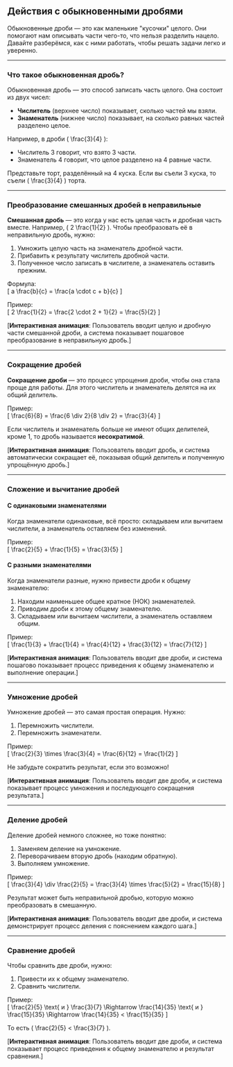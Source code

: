 ## Действия с обыкновенными дробями  

Обыкновенные дроби — это как маленькие "кусочки" целого. Они помогают нам описывать части чего-то, что нельзя разделить нацело. Давайте разберёмся, как с ними работать, чтобы решать задачи легко и уверенно.  

---

### Что такое обыкновенная дробь?  

Обыкновенная дробь — это способ записать часть целого. Она состоит из двух чисел:  

- **Числитель** (верхнее число) показывает, сколько частей мы взяли.  
- **Знаменатель** (нижнее число) показывает, на сколько равных частей разделено целое.  

Например, в дроби \( \frac{3}{4} \):  
- Числитель 3 говорит, что взято 3 части.  
- Знаменатель 4 говорит, что целое разделено на 4 равные части.  

Представьте торт, разделённый на 4 куска. Если вы съели 3 куска, то съели \( \frac{3}{4} \) торта.  

---

### Преобразование смешанных дробей в неправильные  

**Смешанная дробь** — это когда у нас есть целая часть и дробная часть вместе. Например, \( 2 \frac{1}{2} \). Чтобы преобразовать её в неправильную дробь, нужно:  

1. Умножить целую часть на знаменатель дробной части.  
2. Прибавить к результату числитель дробной части.  
3. Полученное число записать в числителе, а знаменатель оставить прежним.  

Формула:  
\[
a \frac{b}{c} = \frac{a \cdot c + b}{c}
\]  

Пример:  
\[
2 \frac{1}{2} = \frac{2 \cdot 2 + 1}{2} = \frac{5}{2}
\]  

[**Интерактивная анимация**: Пользователь вводит целую и дробную части смешанной дроби, а система показывает пошаговое преобразование в неправильную дробь.]  

---

### Сокращение дробей  

**Сокращение дроби** — это процесс упрощения дроби, чтобы она стала проще для работы. Для этого числитель и знаменатель делятся на их общий делитель.  

Пример:  
\[
\frac{6}{8} = \frac{6 \div 2}{8 \div 2} = \frac{3}{4}
\]  

Если числитель и знаменатель больше не имеют общих делителей, кроме 1, то дробь называется **несократимой**.  

[**Интерактивная анимация**: Пользователь вводит дробь, и система автоматически сокращает её, показывая общий делитель и полученную упрощённую дробь.]  

---

### Сложение и вычитание дробей  

#### С одинаковыми знаменателями  

Когда знаменатели одинаковые, всё просто: складываем или вычитаем числители, а знаменатель оставляем без изменений.  

Пример:  
\[
\frac{2}{5} + \frac{1}{5} = \frac{3}{5}
\]  

#### С разными знаменателями  

Когда знаменатели разные, нужно привести дроби к общему знаменателю:  

1. Находим наименьшее общее кратное (НОК) знаменателей.  
2. Приводим дроби к этому общему знаменателю.  
3. Складываем или вычитаем числители, а знаменатель оставляем общим.  

Пример:  
\[
\frac{1}{3} + \frac{1}{4} = \frac{4}{12} + \frac{3}{12} = \frac{7}{12}
\]  

[**Интерактивная анимация**: Пользователь вводит две дроби, и система пошагово показывает процесс приведения к общему знаменателю и выполнение операции.]  

---

### Умножение дробей  

Умножение дробей — это самая простая операция. Нужно:  

1. Перемножить числители.  
2. Перемножить знаменатели.  

Пример:  
\[
\frac{2}{3} \times \frac{3}{4} = \frac{6}{12} = \frac{1}{2}
\]  

Не забудьте сократить результат, если это возможно!  

[**Интерактивная анимация**: Пользователь вводит две дроби, и система показывает процесс умножения и последующего сокращения результата.]  

---

### Деление дробей  

Деление дробей немного сложнее, но тоже понятно:  

1. Заменяем деление на умножение.  
2. Переворачиваем вторую дробь (находим обратную).  
3. Выполняем умножение.  

Пример:  
\[
\frac{3}{4} \div \frac{2}{5} = \frac{3}{4} \times \frac{5}{2} = \frac{15}{8}
\]  

Результат может быть неправильной дробью, которую можно преобразовать в смешанную.  

[**Интерактивная анимация**: Пользователь вводит две дроби, и система демонстрирует процесс деления с пояснением каждого шага.]  

---

### Сравнение дробей  

Чтобы сравнить две дроби, нужно:  

1. Привести их к общему знаменателю.  
2. Сравнить числители.  

Пример:  
\[
\frac{2}{5} \text{ и } \frac{3}{7} \Rightarrow \frac{14}{35} \text{ и } \frac{15}{35} \Rightarrow \frac{14}{35} < \frac{15}{35}
\]  

То есть \( \frac{2}{5} < \frac{3}{7} \).  

[**Интерактивная анимация**: Пользователь вводит две дроби, и система показывает процесс приведения к общему знаменателю и результат сравнения.]  
